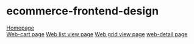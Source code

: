 # ecommerce-frontend-design
<a href="https://mariam-arshad04.github.io/ecommerce-frontend-design/homepage.html#">Homepage</a>
<br>
<a href="https://mariam-arshad04.github.io/ecommerce-frontend-design/web-cart.html#">Web-cart page</a>
<a href="https://mariam-arshad04.github.io/ecommerce-frontend-design/weblistview.html#">Web list view page</a>
<a href="https://mariam-arshad04.github.io/ecommerce-frontend-design/webgridview.html#">Web grid view page</a>
<a href="https://mariam-arshad04.github.io/ecommerce-frontend-design/web-detail.html#">web-detail page</a>


